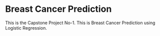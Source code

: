 # Breast Cancer Prediction
This is the Capstone Project No-1. This is Breast Cancer Prediction using Logistic Regression.
